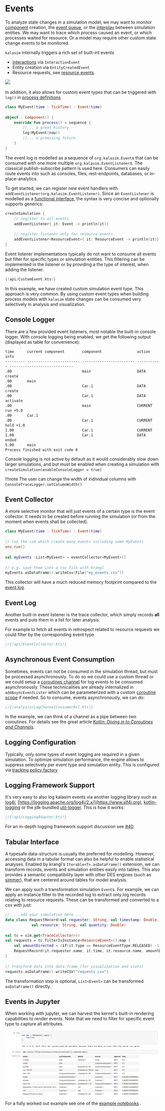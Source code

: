# Events

To analyze state changes in a simulation model, we may want to monitor [component](component.md) creation, the [event queue](basics.md#event-queue), or the [interplay](component.md#process-interaction) between simulation entities. We may  want to trace which process caused an event, or which processes waited for resource. Or a model may require other custom state change events to be monitored. 

`kalasim` internally triggers a rich set of built-int events

* [Interactions](component.md#process-interaction) via `InteractionEvent`
* Entity creation via `EntityCreatedEvent` 
* Resource requests, see [resource events](resource.md#events).

![](event_hierarchy.png.png)

In addition, it also allows for custom event types that can be triggered with `log()` in [process definitions](component.md#process-definition)

```kotlin
class MyEvent(time : TickTime) : Event(time)

object : Component() {
    override fun process() = sequence {
        //... a great history
        log(MyEvent(now))
        //... a promising future
    }
}
```


The event log is modelled as a sequence of `org.kalasim.Event`s that can be consumed with one more multiple `org.kalasim.EventListener`s. The classical  publish-subscribe pattern is used here. Consumers can easily route events into such as consoles, files, rest-endpoints, databases, or in-place-analytics.

To get started, we can register new event handlers with `addEventListener(org.kalasim.EventListener)`. Since an `EventListener` is modelled as a [functional interface](https://kotlinlang.org/docs/fun-interfaces.html), the syntax is very concise and optionally supports generics:

```kotlin
createSimulation { 
    // register to all events
    addEventListener{ it: Event -> println(it)}    
    
    // register listener only for resource-events
    addEventListener<ResourceEvent>{ it: ResourceEvent -> println(it)}    
}
```

Event listener implementations typically do not want to consume all events but filter for specific types or simulation entities. This filtering can be implemented in the listener or by providing a the type of interest, when adding the listener.

```kotlin hl_lines="1000"
{!api/CustomEvent.kts!}
```

In this example, we have created custom simulation event type. This approach is very common: By using custom event types when building process models with `kalasim` state changes can be consumed very selectively in analysis and visualization. 

## Console Logger

There are a few provided event listeners, most notable the built-in console logger. With console logging being enabled, we get the following output (displayed as table for convenience):

```
time      current component        component                action      info                          
--------- ------------------------ ------------------------ ----------- -----------------------------
.00                                main                     DATA        create
.00       main
.00                                Car.1                    DATA        create
.00                                Car.1                    DATA        activate
.00                                main                     CURRENT     run +5.0
.00       Car.1
.00                                Car.1                    CURRENT     hold +1.0
1.00                               Car.1                    CURRENT
1.00                               Car.1                    DATA        ended
5.00      main
Process finished with exit code 0
```

Console logging is not active by default as it would considerably slow down larger simulations, and but must be enabled when creating a simulation with `createSimulation(enableConsoleLogger = true)`

!!!note 
    The user can change the width of individual columns with `ConsoleTraceLogger.setColumnWidth()`

## Event Collector

A more selective monitor that will just events of a certain type is the event collector. It needs to be created before running the simulation (or from the moment when events shall be collected).

```kotlin
class MyEvent(time : TickTime) : Event(time)

// run the sim which create many events including some MyEvents
env.run()

val myEvents :List<MyEvent> = eventCollector<MyEvent>()

// e.g. save them into a csv file with krangl
myEvents.asDataFrame().writeCsv(File("my_events.csv"))
```
This collector will have a much reduced memory footprint compared to the [event log](#events).

## Event Log

Another built-in event listener is the trace collector, which simply records **all** events and puts them in a list for later analysis.

For example to fetch all events in retrospect related to resource requests we could filter by the corresponding event type

```kotlin
//{!api/EventCollector.kts!}
```

## Asynchronous Event Consumption

Sometimes, events can not be consumed in the simulation thread, but must be processed asynchronously. To do so we could use a custom thread or we could setup a [coroutines channel](https://kotlinlang.org/docs/reference/coroutines/channels.html) for log events to be consumed asynchronously. These technicalities are already internalized in `addAsyncEventLister` which can be parameterized with a custom [coroutine scope](https://kotlinlang.org/docs/coroutines-basics.html) if needed. So to consume, events asynchronously, we can do:

```kotlin
//{!analysis/LogChannelConsumerDsl.kts!}
```

In the example, we can think of a channel as a pipe between two coroutines. For details see the great article [_Kotlin: Diving in to Coroutines and Channels_]( 
https://proandroiddev.com/kotlin-coroutines-channels-csp-android-db441400965f).

## Logging Configuration

Typically, only some types of event logging are required in a given simulation. To optimize simulation performance, the engine allows to suppress selectively per event type and simulation entity. This is configured via [tracking policy factory](advanced.md#continuous-simulation) 


## Logging Framework Support

It's very easy to also log kalasim events via another logging library such as [log4j](https://logging.apache.org/log4j), [https://logging.apache.org/log4j/2.x/](https://www.slf4j.org), [kotlin-logging](https://github.com/MicroUtils/kotlin-logging) or the jdk-bundled [util-logger](https://docs.oracle.com/javase/7/docs/api/java/util/logging/Logger.html). This is how it works:

```kotlin
//{!api/LoggingAdapter.kts!}
```


For an in-depth logging framework support discussion see [#40](https://github.com/holgerbrandl/kalasim/issues/40).

## Tabular Interface

A typesafe data-structure is usually the preferred for modelling. However, accessing data in a tabular format can also be helpful to enable statistical analyses. Enabled by krangl's `Iterable<T>.asDataFrame()` extension, we can  transform  records, events and simulation entities easily into tables. This also provides a semantic compatibility layer with other DES engines (such as [simmer](about.md#simmer)), that are centered around tables for model analysis.

We can apply such a transformation simulation `Event`s. For example, we can apply an instance filter to the recorded log to extract only log records relating to resource requests. These can be transformed and converted to a csv with just:

```kotlin
// ... add your simulation here ...
data class RequestRecord(val requester: String, val timestamp: Double, 
            val resource: String, val quantity: Double)

val tc = sim.get<TraceCollector>()
val requests = tc.filterIsInstance<ResourceEvent>().map {
    val amountDirected = (if(it.type == ResourceEventType.RELEASED) -1 else 1) * it.amount
    RequestRecord(it.requester.name, it.time, it.resource.name, amountDirected)
}

// transform data into data-frame (for visualization and stats)  
requests.asDataFrame().writeCSV("requests.csv")
```

The transformation step is optional, `List<Event>` can be transformed `asDataFrame()` directly.


## Events in Jupyter

When working with jupyter, we can harvest the kernel's built-in rendering capabilities to render events. Note that we need to filter for specific event type to capture all attributes.

![](jupyter_event_log.png)

For a fully worked out example see one of the [example notebooks](https://github.com/holgerbrandl/kalasim/blob/master/docs/userguide/docs/examples/bridge_game.ipynb) .